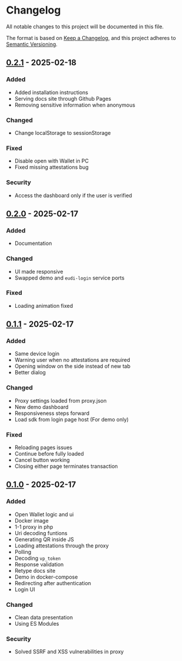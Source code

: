 # Changelog

All notable changes to this project will be documented in this file.

The format is based on [Keep a Changelog](https://keepachangelog.com/en/1.1.0/), and this project adheres to [Semantic Versioning](https://semver.org/spec/v2.0.0.html).


## [0.2.1] - 2025-02-18 

### Added

- Added installation instructions
- Serving docs site through Github Pages
- Removing sensitive information when anonymous

### Changed

- Change localStorage to sessionStorage

### Fixed

- Disable open with Wallet in PC
- Fixed missing attestations bug

### Security

- Access the dashboard only if the user is verified


## [0.2.0] - 2025-02-17 

### Added

- Documentation

### Changed

- UI made responsive
- Swapped demo and `eudi-login` service ports

### Fixed

- Loading animation fixed


## [0.1.1] - 2025-02-17 

### Added

- Same device login
- Warning user when no attestations are required
- Opening window on the side instead of new tab
- Better dialog

### Changed

- Proxy settings loaded from proxy.json
- New demo dashboard
- Responsiveness steps forward
- Load sdk from login page host (For demo only)

### Fixed

- Reloading pages issues
- Continue before fully loaded
- Cancel button working
- Closing either page terminates transaction


## [0.1.0] - 2025-02-17 

### Added

- Open Wallet logic and ui
- Docker image
- 1-1 proxy in php
- Uri decoding funtions
- Generating QR inside JS
- Loading attestations through the proxy
- Polling
- Decoding `vp_token`
- Response validation
- Retype docs site
- Demo in docker-compose
- Redirecting after authentication
- Login UI

### Changed

- Clean data presentation
- Using ES Modules

### Security

- Solved SSRF and XSS vulnerabilities in proxy


[0.1.0]: https://github.com/DMG-TechLabs/eudi-login/releases/tag/v0.1.0
[0.1.1]: https://github.com/DMG-TechLabs/eudi-login/releases/tag/v0.1.1
[0.2.0]: https://github.com/DMG-TechLabs/eudi-login/releases/tag/v0.2.0
[0.2.1]: https://github.com/DMG-TechLabs/eudi-login/releases/tag/v0.2.1

